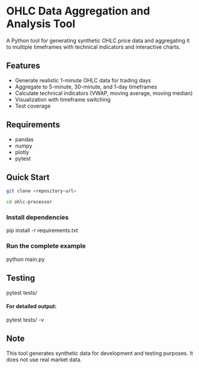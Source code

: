 # OHLC Data Aggregation and Analysis Tool

A Python tool for generating synthetic OHLC price data and aggregating it to multiple timeframes with technical indicators and interactive charts.

## Features

- Generate realistic 1-minute OHLC data for trading days
- Aggregate to 5-minute, 30-minute, and 1-day timeframes
- Calculate technical indicators (VWAP, moving average, moving median)
- Visualization with timeframe switching
- Test coverage

## Requirements

- pandas
- numpy
- plotly
- pytest

## Quick Start

```bash
git clone <repository-url>
```

```bash
cd ohlc-processor
```

### Install dependencies
pip install -r requirements.txt

### Run the complete example
python main.py

## Testing

pytest tests/
#### For detailed output:
pytest tests/ -v

## Note
This tool generates synthetic data for development and testing purposes. It does not use real market data.
